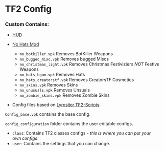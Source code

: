 # TF2 Config

### Custom Contains:
* [HUD](https://huds.tf/site/s-lavaHUD)


* [No Hats Mod](https://github.com/Fedora31/no-hats-bgum)
    * `no_botkiller.vpk` Removes BotKiller Weapons
    * `no_bugged_misc.vpk` Removes bugged Miscs
    * `no_christmas_light.vpk` Removes Christmas Festiviziers *NOT* Festive Weapons
    * `no_hats_bgum.vpk` Removes Hats
    * `no_hats_creatorstf.vpk` Removes CreatorsTF Cosmetics
    * `no_skins.vpk` Removes Skins
    * `no_unusuals.vpk` Removes Unsuals
    * `no_zombie_skins.vpk` Removes Zombie Skins


* Config files based on [Lyrositor TF2-Scripts](https://github.com/Lyrositor/TF2-Scripts/)

`Config_base.vpk` contains the base config.

`config_configuration` folder contains the user editable configs.
   * `class`: Contains TF2 classes configs - *this is where you can put your own configs*.
   * `user`: Contains the settings that you can change.
